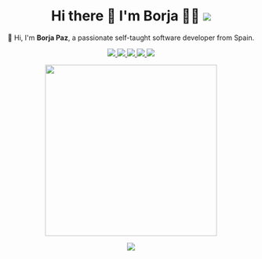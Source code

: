 <h1 align='center'>
  Hi there 👋 I'm Borja 👨‍💻 <a href="#"><img src="https://badges.pufler.dev/visits/borjapazr/borjapazr"></a>
</h1>

<p align='center'>
  📢 Hi, I'm <b>Borja Paz</b>, a passionate self-taught software developer from Spain.
</p>

<p align='center'>
  <a href="mailto:borjapazr@gmail.com">
    <img src="https://img.shields.io/badge/Gmail-D14836?style=for-the-badge&logo=gmail&logoColor=white&link=mailto:borjapazr@gmail.com" />        
  </a>
  <a href="https://stackoverflow.com/users/6112286/mr-mars?tab=profile">
    <img src="https://img.shields.io/badge/Stack_Overflow-FE7A16?style=for-the-badge&logo=stack-overflow&logoColor=white&link=https://stackoverflow.com/users/6112286/mr-mars?tab=profile" />        
  </a>
  <a href="https://discord.gg/FR9R8dH">
    <img src="https://img.shields.io/badge/Discord-7289DA?style=for-the-badge&logo=discord&logoColor=white&link=https://discord.gg/FR9R8dH" />        
  </a>
  <a href="https://twitter.com/borjapazr">
    <img src="https://img.shields.io/badge/Twitter-1DA1F2?style=for-the-badge&logo=twitter&logoColor=white&link=https://twitter.com/borjapazr" />        
  </a>
  <a href="https://www.linkedin.com/in/borjapazr">
    <img src="https://img.shields.io/badge/LinkedIn-0077B5?style=for-the-badge&logo=linkedin&logoColor=white&link=https://www.linkedin.com/in/borjapazr" />
  </a>
</p>

<p align='center'>
  <a href="#"><img src="https://github-readme-stats.vercel.app/api?username=borjapazr&show_icons=true&theme=onedark&count_private=true&include_all_commits=true" width="350"></a>
</p>

<p align='center'>
  <a href="https://github.com/borjapazr/borjapazr/issues">
    <img src="https://img.shields.io/badge/Ask%20me-anything-1abc9c.svg?style=for-the-badge&link=https://github.com/borjapazr/borjapazr/issues">
  </a>
</p>

